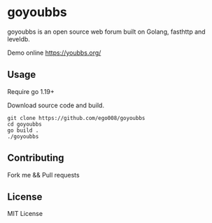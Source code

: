 # goyoubbs

goyoubbs is an open source web forum built on Golang, fasthttp and leveldb.

Demo online https://youbbs.org/

## Usage

Require go 1.19+

Download source code and build.

```
git clone https://github.com/ego008/goyoubbs
cd goyoubbs
go build .
./goyoubbs
```

## Contributing

Fork me && Pull requests

## License

MIT License